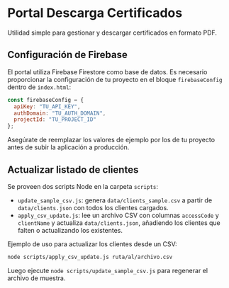 # Portal Descarga Certificados

Utilidad simple para gestionar y descargar certificados en formato PDF.

## Configuración de Firebase

El portal utiliza Firebase Firestore como base de datos. Es necesario
proporcionar la configuración de tu proyecto en el bloque `firebaseConfig`
dentro de `index.html`:

```javascript
const firebaseConfig = {
  apiKey: "TU_API_KEY",
  authDomain: "TU_AUTH_DOMAIN",
  projectId: "TU_PROJECT_ID"
};
```

Asegúrate de reemplazar los valores de ejemplo por los de tu proyecto antes de
subir la aplicación a producción.

## Actualizar listado de clientes

Se proveen dos scripts Node en la carpeta `scripts`:

- `update_sample_csv.js`: genera `data/clients_sample.csv` a partir de `data/clients.json` con todos los clientes cargados.
- `apply_csv_update.js`: lee un archivo CSV con columnas `accessCode` y `clientName` y actualiza `data/clients.json`, añadiendo los clientes que falten o actualizando los existentes.

Ejemplo de uso para actualizar los clientes desde un CSV:

```bash
node scripts/apply_csv_update.js ruta/al/archivo.csv
```

Luego ejecute `node scripts/update_sample_csv.js` para regenerar el archivo de muestra.

